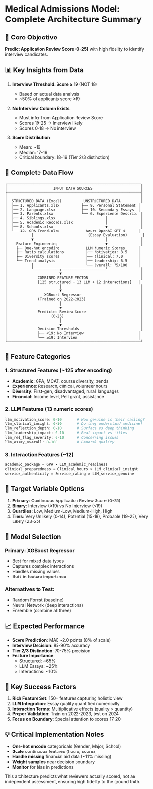 # Medical Admissions Model: Complete Architecture Summary

## 🎯 Core Objective
**Predict Application Review Score (0-25)** with high fidelity to identify interview candidates.

## 📊 Key Insights from Data

1. **Interview Threshold: Score ≥ 19** (NOT 18)
   - Based on actual data analysis
   - ~50% of applicants score ≥19

2. **No Interview Column Exists**
   - Must infer from Application Review Score
   - Scores 19-25 → Interview likely
   - Scores 0-18 → No interview

3. **Score Distribution**
   - Mean: ~16
   - Median: 17-19
   - Critical boundary: 18-19 (Tier 2/3 distinction)

## 🔄 Complete Data Flow

```
┌─────────────────────────────────────────────────────────────┐
│                     INPUT DATA SOURCES                      │
├─────────────────────────────────────────────────────────────┤
│                                                             │
│  STRUCTURED DATA (Excel)          UNSTRUCTURED DATA         │
│  ├── 1. Applicants.xlsx          ├── 9. Personal Statement │
│  ├── 2. Language.xlsx            ├── 10. Secondary Essays  │
│  ├── 3. Parents.xlsx             └── 6. Experience Descrip. │
│  ├── 4. Siblings.xlsx                       │               │
│  ├── 5. Academic Records.xlsx               │               │
│  ├── 8. Schools.xlsx                        ▼               │
│  └── 12. GPA Trend.xlsx            Azure OpenAI GPT-4      │
│           │                         (Essay Evaluation)       │
│           ▼                                 │               │
│    Feature Engineering                      ▼               │
│    ├── One-hot encoding            LLM Numeric Scores      │
│    ├── Ratio calculations          ├── Motivation: 8.5     │
│    ├── Diversity scores            ├── Clinical: 7.0       │
│    └── Trend analysis              ├── Leadership: 6.5     │
│           │                        └── Overall: 75/100     │
│           └────────────┬────────────────────┘               │
│                        ▼                                    │
│              COMBINED FEATURE VECTOR                        │
│              [125 structured + 13 LLM + 12 interactions]   │
│                        │                                    │
│                        ▼                                    │
│                 XGBoost Regressor                           │
│              (Trained on 2022-2023)                         │
│                        │                                    │
│                        ▼                                    │
│              Predicted Review Score                         │
│                    (0-25)                                   │
│                        │                                    │
│                        ▼                                    │
│              Decision Thresholds                            │
│              ├── <19: No Interview                         │
│              └── ≥19: Interview                            │
└─────────────────────────────────────────────────────────────┘
```

## 🧮 Feature Categories

### 1. **Structured Features** (~125 after encoding)
- **Academic**: GPA, MCAT, course diversity, trends
- **Experience**: Research, clinical, volunteer hours
- **Diversity**: First-gen, disadvantaged, rural, languages
- **Financial**: Income level, Pell grant, assistance

### 2. **LLM Features** (13 numeric scores)
```python
llm_motivation_score: 0-10       # How genuine is their calling?
llm_clinical_insight: 0-10       # Do they understand medicine?
llm_reflection_depth: 0-10       # Surface vs deep thinking
llm_leadership_impact: 0-10      # Real impact vs titles
llm_red_flag_severity: 0-10      # Concerning issues
llm_essay_overall: 0-100         # General quality
```

### 3. **Interaction Features** (~12)
```python
academic_package = GPA × LLM_academic_readiness
clinical_preparedness = Clinical_hours × LLM_clinical_insight
service_authenticity = Service_rating × LLM_service_genuine
```

## 🎯 Target Variable Options

1. **Primary**: Continuous Application Review Score (0-25)
2. **Binary**: Interview (≥19) vs No Interview (<19)
3. **Quartiles**: Low, Medium-Low, Medium-High, High
4. **Tiers**: Very Unlikely (0-14), Potential (15-18), Probable (19-22), Very Likely (23-25)

## 🤖 Model Selection

### Primary: **XGBoost Regressor**
- Best for mixed data types
- Captures complex interactions
- Handles missing values
- Built-in feature importance

### Alternatives to Test:
- Random Forest (baseline)
- Neural Network (deep interactions)
- Ensemble (combine all three)

## 📈 Expected Performance

- **Score Prediction**: MAE ~2.0 points (8% of scale)
- **Interview Decision**: 85-90% accuracy
- **Tier 2/3 Distinction**: 70-75% precision
- **Feature Importance**: 
  - Structured: ~65%
  - LLM Essays: ~25%
  - Interactions: ~10%

## 🔑 Key Success Factors

1. **Rich Feature Set**: 150+ features capturing holistic view
2. **LLM Integration**: Essay quality quantified numerically
3. **Interaction Terms**: Multiplicative effects (quality × quantity)
4. **Proper Validation**: Train on 2022-2023, test on 2024
5. **Focus on Boundary**: Special attention to scores 17-20

## 💡 Critical Implementation Notes

- **One-hot encode** categoricals (Gender, Major, School)
- **Scale** continuous features (hours, scores)
- **Handle missing** financial aid data (~11% missing)
- **Weight samples** near decision boundary
- **Monitor** for bias in predictions

This architecture predicts what reviewers actually scored, not an independent assessment, ensuring high fidelity to the ground truth.